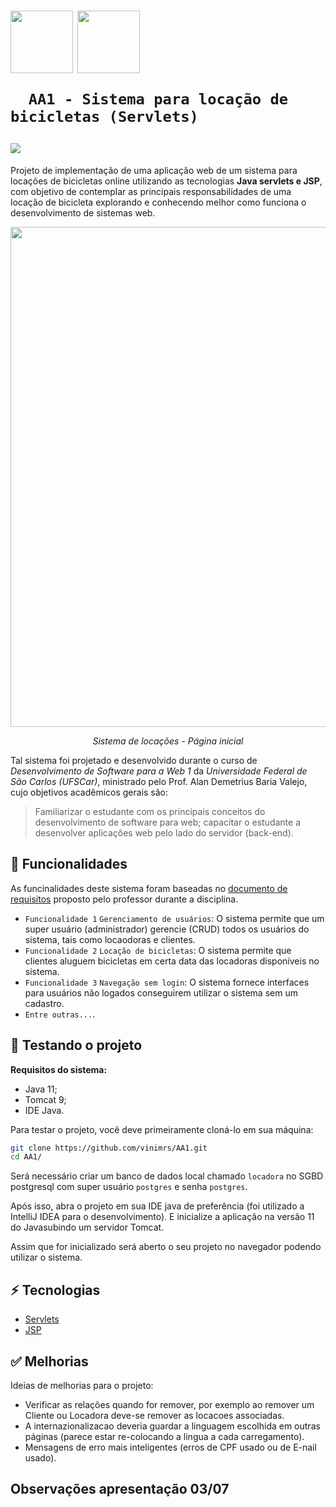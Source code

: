<h1>
   <p> 
      <img src="https://user-images.githubusercontent.com/92659173/208775299-8a384f52-7cbe-4af6-8d11-2de7d61b3a1e.svg" width="100" align="center" />
      <img src="https://user-images.githubusercontent.com/92659173/208777593-0b0906f0-2e13-420f-a435-b78f0151671e.png" width="100" align="center" />
     
      AA1 - Sistema para locação de bicicletas (Servlets)
   </p>
   <img src="https://img.shields.io/github/license/vinimrs/VinChat?color=black" align="center" />
</h1>

Projeto de implementação de uma aplicação web de um sistema para locações de bicicletas online utilizando as tecnologias **Java servlets e JSP**, com objetivo de contemplar as principais responsabilidades de uma locação de bicicleta explorando e conhecendo melhor como funciona o desenvolvimento de sistemas web.

<p align="center">

   <img src="https://github.com/vinimrs/AA1/assets/92659173/2230d929-5879-4991-b722-72c63c5e8445"  width="800"/>
   <p align="center">
      <i>Sistema de locações - Página inicial
</i>
   </p>
</p>

Tal sistema foi projetado e desenvolvido durante o curso de _Desenvolvimento de Software para a Web 1_ da _Universidade Federal de São Carlos (UFSCar)_, ministrado pelo Prof. Alan Demetrius Baria Valejo, cujo objetivos acadêmicos gerais são:

> Familiarizar o estudante com os principais conceitos do desenvolvimento de software para web; capacitar o estudante a desenvolver aplicações web pelo lado do servidor (back-end).

## :hammer: Funcionalidades

As funcinalidades deste sistema foram baseadas no [documento de requisitos](https://github.com/vinimrs/AA1/blob/master/requisitos.pdf) proposto pelo professor durante a disciplina.

- `Funcionalidade 1` `Gerenciamento de usuários`: O sistema permite que um super usuário (administrador) gerencie (CRUD) todos os usuários do sistema, tais como locaodoras e clientes.
- `Funcionalidade 2` `Locação de bicicletas`: O sistema permite que clientes aluguem bicicletas em certa data das locadoras disponíveis no sistema.
- `Funcionalidade 3` `Navegação sem login`: O sistema fornece interfaces para usuários não logados conseguirem utilizar o sistema sem um cadastro.
- `Entre outras...`.

<!--
<p align="center">
   <img src="https://user-images.githubusercontent.com/92659173/208769107-f9583f61-f9dd-45d7-bc2c-fbfdb548e14f.gif" width="300px" />
</p>
-->

## :electric_plug: Testando o projeto

**Requisitos do sistema:**

- Java 11;
- Tomcat 9;
- IDE Java.

Para testar o projeto, você deve primeiramente cloná-lo em sua máquina:

```bash
git clone https://github.com/vinimrs/AA1.git
cd AA1/
```
Será necessário criar um banco de dados local chamado `locadora` no SGBD postgresql com super usuário `postgres` e senha `postgres`.

Após isso, abra o projeto em sua IDE java de preferência (foi utilizado a IntelliJ IDEA para o desenvolvimento). E inicialize a aplicação na versão 11 do Javasubindo um servidor Tomcat.

Assim que for inicializado será aberto o seu projeto no navegador podendo utilizar o sistema.

## :zap: Tecnologias

- [Servlets]
- [JSP]

## ✅ Melhorias

Ideias de melhorias para o projeto:
- Verificar as relações quando for remover, por exemplo ao remover um Cliente ou Locadora deve-se remover as locacoes associadas.
- A internazionalizacao deveria guardar a linguagem escolhida em outras páginas (parece estar re-colocando a lingua a cada carregamento).
- Mensagens de erro mais inteligentes (erros de CPF usado ou de E-nail usado).


[Servlets]: https://en.wikipedia.org/wiki/Jakarta_Servlet
[JSP]: https://pt.wikipedia.org/wiki/JavaServer_Pages


## Observações apresentação 03/07
